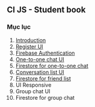 ## CI JS - Student book
### Mục lục
1. [Introduction](/introduction/introduction.md)
2. [Register UI](/login-register-ui/login-register-ui.md)
3. [Firebase Authentication](/firebase-authentication/firebase-authentication.md)
4. [One-to-one chat UI](/one-to-one-chat-ui/one-to-one-chat-ui.md)
5. [Firestore for one-to-one chat](/firestore-for-1v1-chat/firestore-for-1v1-chat.md)
6. [Conversation list UI](/conversation-list-ui/conversation-list-ui.md)
7. [Firestore for friend list](/firestore-for-conversation-list/firestore-for-conversation-list.md)
8. UI Responsive
9. Group chat UI
10. Firestore for group chat